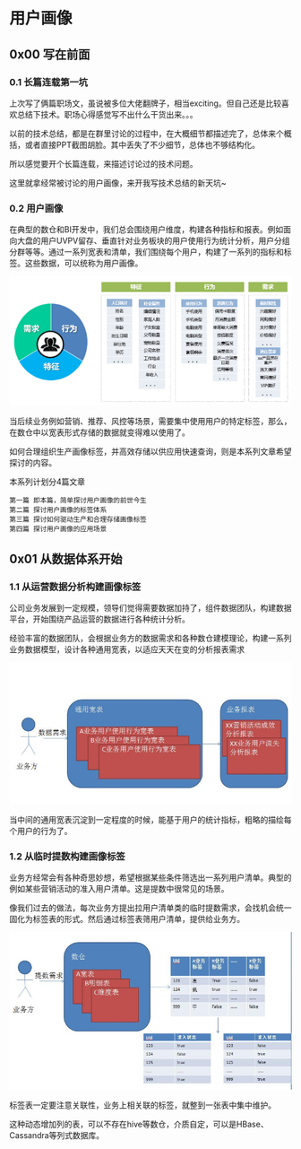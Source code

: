 # 用户画像

## 0x00 写在前面

### 0.1 长篇连载第一坑

上次写了俩篇职场文，虽说被多位大佬翻牌子，相当exciting。但自己还是比较喜欢总结下技术。职场心得感觉写不出什么干货出来。。。

以前的技术总结，都是在群里讨论的过程中，在大概细节都描述完了，总体来个概括，或者直接PPT截图胡脸。其中丢失了不少细节，总体也不够结构化。

所以感觉要开个长篇连载，来描述讨论过的技术问题。

这里就拿经常被讨论的用户画像，来开我写技术总结的新天坑~

### 0.2 用户画像

在典型的数仓和BI开发中，我们总会围绕用户维度，构建各种指标和报表。例如面向大盘的用户UVPV留存、垂直针对业务板块的用户使用行为统计分析，用户分组分群等等。通过一系列宽表和清单，我们围绕每个用户，构建了一系列的指标和标签。这些数据，可以统称为用户画像。

![](../resources/portrait_about.jpg)

当后续业务例如营销、推荐、风控等场景，需要集中使用用户的特定标签，那么，在数仓中以宽表形式存储的数据就变得难以使用了。

如何合理组织生产画像标签，并高效存储以供应用快速查询，则是本系列文章希望探讨的内容。

本系列计划分4篇文章

```
第一篇 即本篇，简单探讨用户画像的前世今生
第二篇 探讨用户画像的标签体系
第三篇 探讨如何驱动生产和合理存储画像标签
第四篇 探讨用户画像的应用场景
```

## 0x01 从数据体系开始

### 1.1 从运营数据分析构建画像标签

公司业务发展到一定规模，领导们觉得需要数据加持了，组件数据团队，构建数据平台，开始围绕产品运营的数据进行各种统计分析。

经验丰富的数据团队，会根据业务方的数据需求和各种数仓建模理论，构建一系列业务数据模型，设计各种通用宽表，以适应天天在变的分析报表需求

![](../resources/data_kb_reports.jpg)

当中间的通用宽表沉淀到一定程度的时候，能基于用户的统计指标，粗略的描绘每个用户的行为了。

### 1.2 从临时提数构建画像标签

业务方经常会有各种奇思妙想，希望根据某些条件筛选出一系列用户清单。典型的例如某些营销活动的准入用户清单。这是提数中很常见的场景。

像我们过去的做法，每次业务方提出拉用户清单类的临时提数需求，会找机会统一固化为标签表的形式。然后通过标签表筛用户清单，提供给业务方。

![](../resources/label_tables.jpg)

标签表一定要注意关联性，业务上相关联的标签，就整到一张表中集中维护。

这种动态增加列的表，可以不存在hive等数仓，介质自定，可以是HBase、Cassandra等列式数据库。

